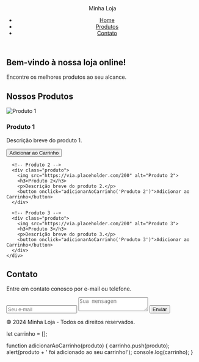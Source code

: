 <!DOCTYPE html>
<html lang="pt-br">
<head>
  <meta charset="UTF-8">
  <meta name="viewport" content="width=device-width, initial-scale=1.0">
  <title>Loja Online Moderna</title>
  <link rel="stylesheet" href="style.css">
</head>
<body>

  <header>
    <div class="logo">Minha Loja</div>
    <nav>
      <ul>
        <li><a href="#home">Home</a></li>
        <li><a href="#produtos">Produtos</a></li>
        <li><a href="#contato">Contato</a></li>
      </ul>
    </nav>
  </header>

  <section id="home" class="home-section">
    <h1>Bem-vindo à nossa loja online!</h1>
    <p>Encontre os melhores produtos ao seu alcance.</p>
  </section>

  <section id="produtos" class="produtos-section">
    <h2>Nossos Produtos</h2>
    <div class="produtos-container">
      <!-- Produto 1 -->
      <div class="produto">
        <img src="https://via.placeholder.com/200" alt="Produto 1">
        <h3>Produto 1</h3>
        <p>Descrição breve do produto 1.</p>
        <button onclick="adicionarAoCarrinho('Produto 1')">Adicionar ao Carrinho</button>
      </div>

      <!-- Produto 2 -->
      <div class="produto">
        <img src="https://via.placeholder.com/200" alt="Produto 2">
        <h3>Produto 2</h3>
        <p>Descrição breve do produto 2.</p>
        <button onclick="adicionarAoCarrinho('Produto 2')">Adicionar ao Carrinho</button>
      </div>
      
      <!-- Produto 3 -->
      <div class="produto">
        <img src="https://via.placeholder.com/200" alt="Produto 3">
        <h3>Produto 3</h3>
        <p>Descrição breve do produto 3.</p>
        <button onclick="adicionarAoCarrinho('Produto 3')">Adicionar ao Carrinho</button>
      </div>
    </div>
  </section>

  <section id="contato" class="contato-section">
    <h2>Contato</h2>
    <p>Entre em contato conosco por e-mail ou telefone.</p>
    <form>
      <input type="email" placeholder="Seu e-mail" required>
      <textarea placeholder="Sua mensagem" required></textarea>
      <button type="submit">Enviar</button>
    </form>
  </section>

  <footer>
    <p>&copy; 2024 Minha Loja - Todos os direitos reservados.</p>
  </footer>

  <script src="scripts.js"></script>
</body>
</html>

let carrinho = [];

function adicionarAoCarrinho(produto) {
  carrinho.push(produto);
  alert(produto + ' foi adicionado ao seu carrinho!');
  console.log(carrinho);
}

<!---
felipe873/felipe873 is a ✨ special ✨ repository because its `README.md` (this file) appears on your GitHub profile.
You can click the Preview link to take a look at your changes.
--->
